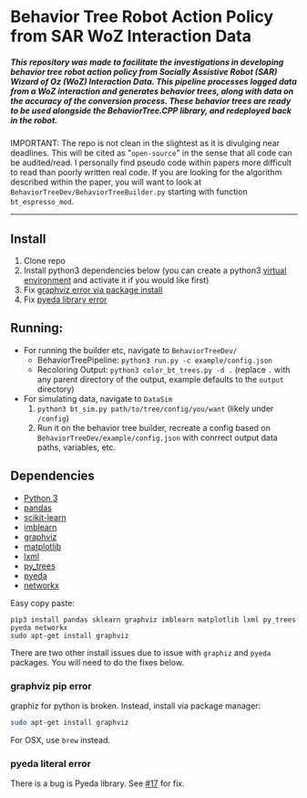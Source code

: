 # Behavior Tree Robot Action Policy from SAR WoZ Interaction Data

##### This repository was made to facilitate the investigations in developing behavior tree robot action policy from Socially Assistive Robot (SAR) Wizard of Oz (WoZ) Interaction Data. This pipeline processes logged data from a WoZ interaction and generates behavior trees, along with data on the accuracy of the conversion process. These behavior trees are ready to be used alongside the BehaviorTree.CPP library, and redeployed back in the robot.

IMPORTANT: The repo is not clean in the slightest as it is divulging near deadlines. This will be cited as "`open-source`" in the sense that all code can be audited/read. I personally find pseudo code within papers more difficult to read than poorly written real code. If you are looking for the algorithm described within the paper, you will want to look at `BehaviorTreeDev/BehaviorTreeBuilder.py` starting with function `bt_espresso_mod`.

---
## Install
1. Clone repo
2. Install python3 dependencies below (you can create a  python3 [virtual environment](https://docs.python.org/3/library/venv.html) and activate it if you would like first)
3. Fix [graphviz error via package install](#graphviz-pip-error)
4. Fix [pyeda library error](#pyeda-literal-error)

## Running:
- For running the builder etc, navigate to `BehaviorTreeDev/`
    - BehaviorTreePipeline: `python3 run.py -c example/config.json`
    - Recoloring Output: `python3 color_bt_trees.py -d .` (replace `.` with any parent directory of the output, example defaults to the `output` directory)
- For simulating data, navigate to `DataSim`
    1. `python3 bt_sim.py path/to/tree/config/you/want` (likely under `/config`)
    2. Run it on the behavior tree builder, recreate a config based on `BehaviorTreeDev/example/config.json` with conrrect output data paths, variables, etc.


## Dependencies

- [Python 3](https://www.python.org/downloads/)
- [pandas](https://pandas.pydata.org/pandas-docs/stable/index.html) 
- [scikit-learn](https://scikit-learn.org/stable/index.html)
- [imblearn](https://imbalanced-learn.readthedocs.io/en/stable/index.html)
- [graphviz](https://graphviz.readthedocs.io/en/stable/index.html)
- [matplotlib](https://matplotlib.org/) 
- [lxml](https://lxml.de/)
- [py_trees](https://py-trees.readthedocs.io/en/devel/)
- [pyeda](https://pypi.org/project/pyeda/)
- [networkx](https://networkx.org/)

Easy copy paste:
```
pip3 install pandas sklearn graphviz imblearn matplotlib lxml py_trees pyeda networkx
sudo apt-get install graphviz
```
There are two other install issues due to issue with `graphiz` and `pyeda` packages. You will need to do the fixes below.

### graphviz pip error
graphiz for python is broken. Instead, install via package manager:
```bash
sudo apt-get install graphviz
```
For OSX, use `brew` instead.

### pyeda literal error
There is a bug is Pyeda library. See [#17](https://github.com/interaction-lab/BTFromSARDemostration/issues/17) for fix.



